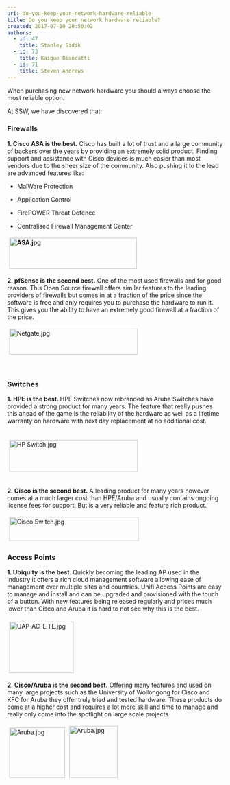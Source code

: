 ```yaml
---
uri: do-you-keep-your-network-hardware-reliable
title: Do you keep your network hardware reliable?
created: 2017-07-10 20:50:02
authors:
  - id: 47
    title: Stanley Sidik
  - id: 73
    title: Kaique Biancatti
  - id: 71
    title: Steven Andrews
---
```





<span class='intro'> <p class="ssw15-rteElement-P">​When purchasing new network hardware you should always choose the most reliable option.&#160;​​<br></p><p class="ssw15-rteElement-P">​​​​At SSW,​ we have discovered that&#58;​​<br></p> </span>

<h3 class="ssw15-rteElement-H3">​​​Firewalls</h3><p class="ssw15-rteElement-P"><strong>1</strong><strong>. Cisco ASA is the best.</strong> Cisco has built a lot of trust and a large community of backers over the years by providing an extremely solid product. Finding support and assistance with Cisco devices is much easier than most vendors due to the sheer size of the community. Also pushing it to the lead are advanced features like&#58;<br></p><ul><li><p class="ssw15-rteElement-P">Mal​Ware Protection<br></p></li><li><p class="ssw15-rteElement-P">Application Control<br></p></li><li><p class="ssw15-rteElement-P">FirePOWER Threat Defence</p></li><li><p class="ssw15-rteElement-P">Centralised Firewall Management Center</p></li></ul><p></p><p><strong><img src="/SiteAssets/keep-your-network-hardware-reliable/ASA.jpg" alt="ASA.jpg" style="margin&#58;5px;width&#58;298px;height&#58;72px;" /><br></strong></p><p class="ssw15-rteElement-P"><strong>2.&#160;pfSense is the second best.</strong> One of the most used firewalls and for good reason. This Open Source firewall offers similar features to the leading providers of firewalls but comes in at a fraction of the price since the software is free and only requires you to purchase the hardware to run it. This gives you the ability to have an extremely good firewall at a fraction of the price.​</p><p><img src="/SiteAssets/keep-your-network-hardware-reliable/Netgate.jpg" alt="Netgate.jpg" style="margin&#58;5px;width&#58;300px;height&#58;60px;" /><br></p><p><br></p><h3 class="ssw15-rteElement-H3">Switches</h3><p class="ssw15-rteElement-P"><strong>1.&#160;HPE is the best. </strong>HPE Switches now rebranded as Aruba Switches have provided a strong product for many years. The feature that really pushes this ahead of the game is the reliability of the hardware as well as a lifetime warranty on hardware with next day replacement at no additional cost.​</p><p><br><img src="/SiteAssets/keep-your-network-hardware-reliable/HP%20Switch.jpg" alt="HP Switch.jpg" style="margin&#58;5px;width&#58;300px;height&#58;74px;" /><br><br></p><p class="ssw15-rteElement-P"><strong>2.&#160;Cisco is the second best.</strong> A leading product for many years however comes at a much larger cost than HPE/Aruba and usually contains ongoing license fees for support. But is a very reliable and feature rich product.<br></p><p><img src="/SiteAssets/keep-your-network-hardware-reliable/Cisco%20Switch.jpg" alt="Cisco Switch.jpg" style="margin&#58;5px;width&#58;302px;height&#58;56px;" /><br></p><h3 class="ssw15-rteElement-H3">Access Points<br></h3><p><strong>1. Ubiquity is the best. </strong>Quickly becoming the leading AP used in the industry it offers a rich cloud management software allowing ease of management over multiple sites and countries. Unifi Access Points are easy to manage and&#160;install&#160;and can be upgraded and provisioned with the touch of a button.&#160;With new features being released regularly and prices much lower than Cisco and Aruba it is hard to not see why this is the best.<br>​<br>​​<img src="/PublishingImages/UAP-AC-LITE.jpg" alt="UAP-AC-LITE.jpg" style="margin&#58;5px;width&#58;150px;height&#58;120px;" />​<br></p><p><strong>2.&#160;</strong><strong>Cisco/Aruba is the second best.</strong> Offering many features and used on many large projects such as the University of Wollongong for Cisco and KFC for Aruba they offer truly tried and tested hardware. These products do come at a higher cost and requires a lot more skill and time to manage and really only come into the spotlight on large scale projects.<br></p><p><img src="/SiteAssets/keep-your-network-hardware-reliable/Cisco%20AP.jpg" alt="Aruba.jpg" style="margin&#58;5px;width&#58;130px;height&#58;117px;" /><img src="/SiteAssets/keep-your-network-hardware-reliable/Aruba.jpg" alt="Aruba.jpg" style="margin&#58;5px;width&#58;113px;height&#58;121px;" /><br></p><p><br></p>


